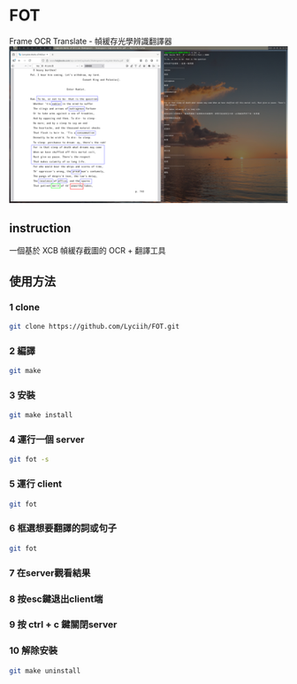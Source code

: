 
# FOT
Frame OCR Translate - 幀緩存光學辨識翻譯器
![示範畫面](https://github.com/Lyciih/FOT/blob/main/images/present1.png)

## instruction
一個基於 XCB 幀緩存截圖的 OCR + 翻譯工具

## 使用方法

### 1 clone
```bash
git clone https://github.com/Lyciih/FOT.git
```

### 2 編譯
```bash
git make
```

### 3 安裝
```bash
git make install
```


### 4 運行一個 server
```bash
git fot -s 
```


### 5 運行 client
```bash
git fot
```

### 6 框選想要翻譯的詞或句子
```bash
git fot
```

### 7 在server觀看結果

### 8 按esc鍵退出client端

### 9 按 ctrl + c 鍵關閉server

### 10 解除安裝
```bash
git make uninstall
```
